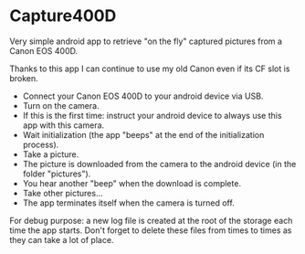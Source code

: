 # Capture400D
Very simple android app to retrieve "on the fly" captured pictures from a Canon EOS 400D.

Thanks to this app I can continue to use my old Canon even if its CF slot is broken.

- Connect your Canon EOS 400D to your android device via USB.
- Turn on the camera.
- If this is the first time: instruct your android device to always use this app with this camera.
- Wait initialization (the app "beeps" at the end of the initialization process).
- Take a picture.
- The picture is downloaded from the camera to the android device (in the folder "pictures").
- You hear another "beep" when the download is complete.
- Take other pictures...
- The app terminates itself when the camera is turned off.

For debug purpose: a new log file is created at the root of the storage each time the app starts. Don't forget to delete these files from times to times as they can take a lot of place.
